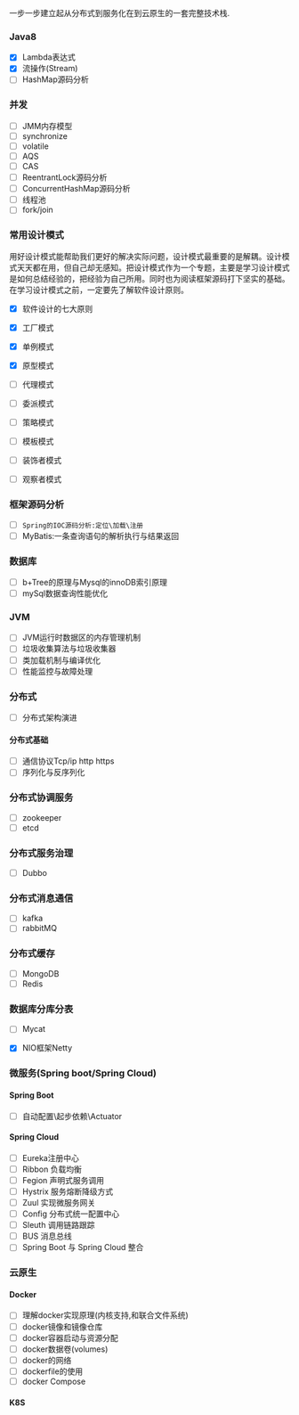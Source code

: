 

一步一步建立起从分布式到服务化在到云原生的一套完整技术栈.

### Java8

- [x] Lambda表达式
- [x] 流操作(Stream)
- [ ] HashMap源码分析

### 并发

- [ ] JMM内存模型
- [ ] synchronize
- [ ] volatile
- [ ] AQS
- [ ] CAS
- [ ] ReentrantLock源码分析
- [ ] ConcurrentHashMap源码分析
- [ ] 线程池
- [ ] fork/join

### 常用设计模式

​	用好设计模式能帮助我们更好的解决实际问题，设计模式最重要的是解耦。设计模式天天都在用，但自己却无感知。把设计模式作为一个专题，主要是学习设计模式是如何总结经验的，把经验为自己所用。同时也为阅读框架源码打下坚实的基础。在学习设计模式之前，一定要先了解软件设计原则。

- [x] 软件设计的七大原则

- [x] 工厂模式
- [x] 单例模式
- [x] 原型模式
- [ ] 代理模式
- [ ] 委派模式
- [ ] 策略模式
- [ ] 模板模式
- [ ] 装饰者模式
- [ ] 观察者模式

### 框架源码分析

- [ ] `Spring的IOC源码分析:定位\加载\注册`
- [ ] MyBatis:一条查询语句的解析执行与结果返回

### 数据库

- [ ] b+Tree的原理与Mysql的innoDB索引原理
- [ ] mySql数据查询性能优化

### JVM

- [ ] JVM运行时数据区的内存管理机制
- [ ] 垃圾收集算法与垃圾收集器
- [ ] 类加载机制与编译优化
- [ ] 性能监控与故障处理

### 分布式

- [ ] 分布式架构演进

#### 分布式基础

- [ ] 通信协议Tcp/ip http https
- [ ] 序列化与反序列化

### 分布式协调服务

- [ ] zookeeper
- [ ] etcd

### 分布式服务治理

- [ ] Dubbo

### 分布式消息通信

- [ ] kafka
- [ ] rabbitMQ

### 分布式缓存

- [ ] MongoDB
- [ ] Redis

### 数据库分库分表

- [ ] Mycat

- [x] NIO框架Netty

### 微服务(Spring boot/Spring Cloud)

#### Spring Boot

- [ ] 自动配置\起步依赖\Actuator

#### Spring Cloud

- [ ] Eureka注册中心
- [ ] Ribbon 负载均衡
- [ ] Fegion 声明式服务调用
- [ ] Hystrix 服务熔断降级方式
- [ ] Zuul 实现微服务网关
- [ ] Config 分布式统一配置中心
- [ ] Sleuth 调用链路跟踪
- [ ] BUS 消息总线
- [ ] Spring Boot 与 Spring Cloud 整合

### 云原生

#### Docker

- [ ] 理解docker实现原理(内核支持,和联合文件系统)
- [ ] docker镜像和镜像仓库
- [ ] docker容器启动与资源分配
- [ ] docker数据卷(volumes)
- [ ] docker的网络
- [ ] dockerfile的使用
- [ ] docker Compose 

#### K8S

